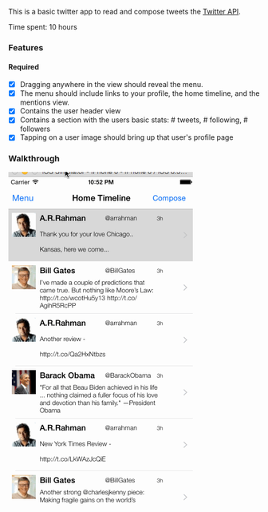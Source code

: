 This is a basic twitter app to read and compose tweets the [Twitter API](https://apps.twitter.com/).

Time spent: 10 hours

### Features

#### Required
- [X] Dragging anywhere in the view should reveal the menu.
- [X] The menu should include links to your profile, the home timeline, and the mentions view.
- [X] Contains the user header view
- [X] Contains a section with the users basic stats: # tweets, # following, # followers
- [X] Tapping on a user image should bring up that user's profile page

### Walkthrough

![Video Walkthrough](app_demo.gif)

